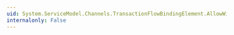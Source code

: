 ```yaml
---
uid: System.ServiceModel.Channels.TransactionFlowBindingElement.AllowWildcardAction
internalonly: False
---
```


